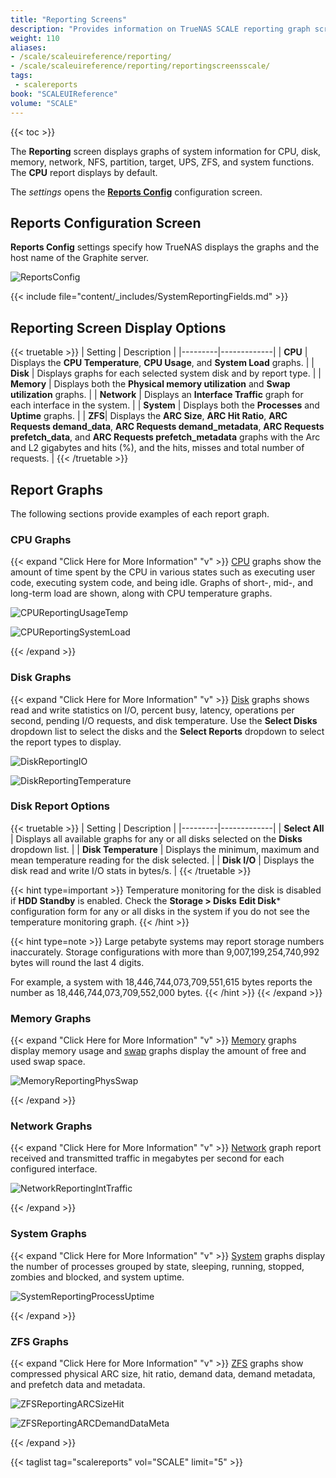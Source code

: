 ```yaml
---
title: "Reporting Screens"
description: "Provides information on TrueNAS SCALE reporting graph screens and settings."
weight: 110
aliases:
- /scale/scaleuireference/reporting/
- /scale/scaleuireference/reporting/reportingscreensscale/
tags:
 - scalereports
book: "SCALEUIReference"
volume: "SCALE"
---
```



{{< toc >}}


The **Reporting** screen displays graphs of system information for CPU, disk, memory, network, NFS, partition, target, UPS, ZFS, and system functions. The **CPU** report displays by default.

The <i class="material-icons" aria-hidden="true" title="Settings">settings</i> opens the **[Reports Config](#reports-config-screen)** configuration screen.

## Reports Configuration Screen
**Reports Config** settings specify how TrueNAS displays the graphs and the host name of the Graphite server.

![ReportsConfig](/images/SCALE/Reporting/ReportsConfig.png "Reports Config")

{{< include file="content/_includes/SystemReportingFields.md" >}}

## Reporting Screen Display Options

{{< truetable >}}
| Setting | Description |
|---------|-------------|
| **CPU** | Displays the **CPU Temperature**, **CPU Usage**, and **System Load** graphs. |
| **Disk** | Displays graphs for each selected system disk and by report type. |
| **Memory** | Displays both the **Physical memory utilization** and **Swap utilization** graphs. |
| **Network** | Displays an **Interface Traffic** graph for each interface in the system. |
| **System** | Displays both the **Processes** and **Uptime** graphs. |
| **ZFS**| Displays the **ARC Size**, **ARC Hit Ratio**, **ARC Requests demand_data**, **ARC Requests demand_metadata**, **ARC Requests prefetch_data**, and **ARC Requests prefetch_metadata** graphs with the Arc and L2 gigabytes and hits (%), and the hits, misses and total number of requests. |
{{< /truetable >}}

## Report Graphs
The following sections provide examples of each report graph.
### CPU Graphs
{{< expand "Click Here for More Information" "v" >}}
[CPU](https://collectd.org/wiki/index.php/Plugin:CPU) graphs show the amount of time spent by the CPU in various states such as executing user code, executing system code, and being idle.
Graphs of short-, mid-, and long-term load are shown, along with CPU temperature graphs.

![CPUReportingUsageTemp](/images/SCALE/Reporting/CPUReportingUsageTemp.png "CPU Reporting Usage and Temperature")

![CPUReportingSystemLoad](/images/SCALE/Reporting/CPUReportingSystemLoad.png "CPU Reporting System Load")

{{< /expand >}}
### Disk Graphs
{{< expand "Click Here for More Information" "v" >}}
[Disk](https://collectd.org/wiki/index.php/Plugin:Disk) graphs shows read and write statistics on I/O, percent busy, latency, operations per second, pending I/O requests, and disk temperature.
Use the **Select Disks** dropdown list to select the disks and the **Select Reports** dropdown to select the report types to display.

![DiskReportingIO](/images/SCALE/Reporting/DiskReportingIO.png "Disks Reporting I/O")

![DiskReportingTemperature](/images/SCALE/Reporting/DiskReportingTemperature.png "Disks Reporting Temperature")

### Disk Report Options

{{< truetable >}}
| Setting | Description |
|---------|-------------|
| **Select All** | Displays all available graphs for any or all disks selected on the **Disks** dropdown list. |
| **Disk Temperature** | Displays the minimum, maximum and mean temperature reading for the disk selected. |
| **Disk I/O** | Displays the disk read and write I/O stats in bytes/s. |
{{< /truetable >}}

{{< hint type=important >}}
Temperature monitoring for the disk is disabled if **HDD Standby** is enabled. Check the **Storage > Disks** **Edit Disk*** configuration form for any or all disks in the system if you do not see the temperature monitoring graph.
{{< /hint >}}

{{< hint type=note >}}
Large petabyte systems may report storage numbers inaccurately. Storage configurations with more than 9,007,199,254,740,992 bytes will round the last 4 digits.

For example, a system with 18,446,744,073,709,551,615 bytes reports the number as 18,446,744,073,709,552,000 bytes.
{{< /hint >}}
{{< /expand >}}
### Memory Graphs
{{< expand "Click Here for More Information" "v" >}}
[Memory](https://collectd.org/wiki/index.php/Plugin:Memory) graphs display memory usage and [swap](https://collectd.org/wiki/index.php/Plugin:Swap) graphs display the amount of free and used swap space.

![MemoryReportingPhysSwap](/images/SCALE/Reporting/MemoryReportingPhysSwap.png "Memory Reporting Physical and Swap")

{{< /expand >}}
### Network Graphs
{{< expand "Click Here for More Information" "v" >}}
[Network](https://collectd.org/wiki/index.php/Plugin:Interface) graph report received and transmitted traffic in megabytes per second for each configured interface.

![NetworkReportingIntTraffic](/images/SCALE/Reporting/NetworkReportingIntTraffic.png "Network Reporting")

{{< /expand >}}
### System Graphs
{{< expand "Click Here for More Information" "v" >}}
[System](https://collectd.org/wiki/index.php/Plugin:Processes) graphs display the number of processes grouped by state, sleeping, running, stopped, zombies and blocked, and system uptime.

![SystemReportingProcessUptime](/images/SCALE/Reporting/SystemReportingProcessUptime.png "System Reporting")

{{< /expand >}}

### ZFS Graphs
{{< expand "Click Here for More Information" "v" >}}
[ZFS](https://collectd.org/wiki/index.php/Plugin:ZFS_ARC) graphs show compressed physical ARC size, hit ratio, demand data, demand metadata, and prefetch data and metadata.

![ZFSReportingARCSizeHit](/images/SCALE/Reporting/ZFSReportingActualHitsHitsRate.png "ZFS Reporting ARC Actual Cache Hits Rate and and ARC Hit Rate")

![ZFSReportingARCDemandDataMeta](/images/SCALE/Reporting/ZFSReportingARCSizeResult.png "ZFS Reporting ARC Size and ARC Result")

{{< /expand >}}

{{< taglist tag="scalereports" vol="SCALE" limit="5" >}}
